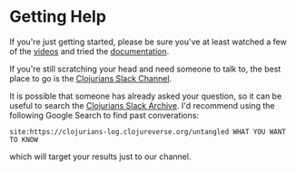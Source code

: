 # Getting Help

If you're just getting started, please be sure you've at least watched a few of the
[videos](https://www.youtube.com/playlist?list=PLVi9lDx-4C_T_gsmBQ_2gztvk6h_Usw6R) and tried
the [documentation](docs.html).

If you're still scratching your head and need someone to talk to, the best place to go
is the [Clojurians Slack Channel](https://clojurians.slack.com/). 

It is possible that someone has already asked your question, so it can be useful to search the 
[Clojurians Slack Archive](https://clojurians-log.clojureverse.org/).
I'd recommend using the following Google Search to find past converations:

```
site:https://clojurians-log.clojureverse.org/untangled WHAT YOU WANT TO KNOW
```

which will target your results just to our channel.
